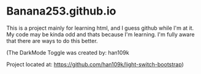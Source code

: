 # Banana253.github.io
This is a project mainly for learning html, and I guess github while I'm at it. My code may be kinda odd and thats because I'm learning. I'm fully aware that there are ways to do this better.


(The DarkMode Toggle was created by: han109k

Project located at: https://github.com/han109k/light-switch-bootstrap)
